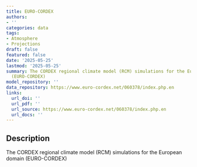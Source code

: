 ```yaml
---
title: EURO-CORDEX
authors:
- ''
categories: data
tags:
- Atmosphere
- Projections
draft: false
featured: false
date: '2025-05-25'
lastmod: '2025-05-25'
summary: The CORDEX regional climate model (RCM) simulations for the European domain
  (EURO-CORDEX)
model_repository: ''
data_repository: https://www.euro-cordex.net/060378/index.php.en
links:
  url_doi: ''
  url_pdf: ''
  url_source: https://www.euro-cordex.net/060378/index.php.en
  url_docs: ''
---
```


## Description

The CORDEX regional climate model (RCM) simulations for the European domain (EURO-CORDEX)

